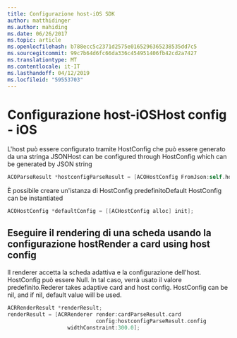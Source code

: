 ```yaml
---
title: Configurazione host-iOS SDK
author: matthidinger
ms.author: mahiding
ms.date: 06/26/2017
ms.topic: article
ms.openlocfilehash: b788ecc5c2371d2575e0165296365238535dd7c5
ms.sourcegitcommit: 99c7b64d6fc66da336c454951406fb42cd2a7427
ms.translationtype: MT
ms.contentlocale: it-IT
ms.lasthandoff: 04/12/2019
ms.locfileid: "59553703"
---
```

# <a name="host-config---ios"></a><span data-ttu-id="470b3-102">Configurazione host-iOS</span><span class="sxs-lookup"><span data-stu-id="470b3-102">Host config - iOS</span></span>

<span data-ttu-id="470b3-103">L'host può essere configurato tramite HostConfig che può essere generato da una stringa JSON</span><span class="sxs-lookup"><span data-stu-id="470b3-103">Host can be configured through HostConfig which can be generated by JSON string</span></span>

```objective-c
ACOParseResult *hostconfigParseResult = [ACOHostConfig FromJson:self.hostconfig];
```

<span data-ttu-id="470b3-104">È possibile creare un'istanza di HostConfig predefinito</span><span class="sxs-lookup"><span data-stu-id="470b3-104">Default HostConfig can be instantiated</span></span>

```objective-c
ACOHostConfig *defaultConfig = [[ACHostConfig alloc] init];
```

## <a name="render-a-card-using-host-config"></a><span data-ttu-id="470b3-105">Eseguire il rendering di una scheda usando la configurazione host</span><span class="sxs-lookup"><span data-stu-id="470b3-105">Render a card using host config</span></span>

<span data-ttu-id="470b3-106">Il renderer accetta la scheda adattiva e la configurazione dell'host. HostConfig può essere Null. In tal caso, verrà usato il valore predefinito.</span><span class="sxs-lookup"><span data-stu-id="470b3-106">Rederer takes adaptive card and host config. HostConfig can be nil, and if nil, default value will be used.</span></span>

```objective-c
ACRRenderResult *renderResult;
renderResult = [ACRRenderer render:cardParseResult.card
                            config:hostconfigParseResult.config
                   widthConstraint:300.0];
```